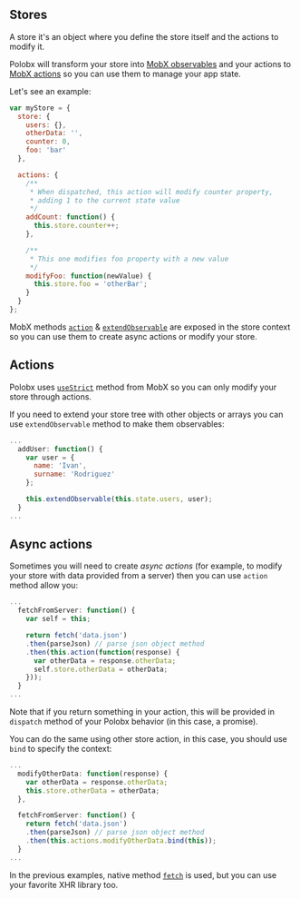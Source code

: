 ## Stores

A store it's an object where you define the store itself and the actions to modify it.

Polobx will transform your store into [MobX observables](https://mobx.js.org/refguide/observable.html) and your actions to [MobX actions](https://mobx.js.org/refguide/action.html) so you can use them to manage your app state.

Let's see an example:

```javascript
var myStore = {
  store: {
    users: {},
    otherData: '',
    counter: 0,
    foo: 'bar'
  },

  actions: {
    /**
     * When dispatched, this action will modify counter property,
     * adding 1 to the current state value
     */
    addCount: function() {
      this.store.counter++;
    },

    /**
     * This one modifies foo property with a new value
     */
    modifyFoo: function(newValue) {
      this.store.foo = 'otherBar';
    }
  }
};
```

MobX methods [`action`](https://mobx.js.org/refguide/action.html) & [`extendObservable`](https://mobx.js.org/refguide/extend-observable.html) are exposed in the store context so you can use them to create async actions or modify your store.

## Actions

Polobx uses [`useStrict`](https://github.com/mobxjs/mobx/blob/gh-pages/docs/refguide/api.md#usestrict) method from MobX so you can only modify your store through actions.

If you need to extend your store tree with other objects or arrays you can use `extendObservable` method to make them observables:

```javascript
...
  addUser: function() {
    var user = {
      name: 'Ivan',
      surname: 'Rodriguez'
    };

    this.extendObservable(this.state.users, user);
  }
...
```

## Async actions

Sometimes you will need to create *async actions* (for example, to modify your store with data provided from a server) then you can use `action` method allow you:

```javascript
...
  fetchFromServer: function() {
    var self = this;

    return fetch('data.json')
    .then(parseJson) // parse json object method
    .then(this.action(function(response) {
      var otherData = response.otherData;
      self.store.otherData = otherData;
    }));
  }
...
```

Note that if you return something in your action, this will be provided in `dispatch` method of your Polobx behavior (in this case, a promise).

You can do the same using other store action, in this case, you should use `bind` to specify the context:

```javascript
...
  modifyOtherData: function(response) {
    var otherData = response.otherData;
    this.store.otherData = otherData;
  },

  fetchFromServer: function() {    
    return fetch('data.json')
    .then(parseJson) // parse json object method
    .then(this.actions.modifyOtherData.bind(this));
  }
...
```

In the previous examples, native method [`fetch`](https://developer.mozilla.org/es/docs/Web/API/Fetch_API) is used, but you can use your favorite XHR library too.
